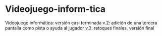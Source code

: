 # Videojuego-inform-tica
Videojuego informática: versión casi terminada
v.2: adición de una tercera pantalla como pista o ayuda al jugador
v.3: retoques finales, versión final
